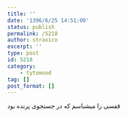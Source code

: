 ```yaml
---
title: ''
date: '1396/6/25 14:51:00'
status: publish
permalink: /5218
author: straxico
excerpt: ''
type: post
id: 5218
category:
    - tytomood
tag: []
post_format: []
---
```

قفسی را میشناسم که در جستجوی پرنده بود